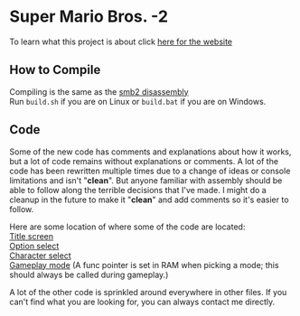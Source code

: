 # Super Mario Bros. -2 
To learn what this project is about click [here for the website](https://producks.github.io/Super_Mario_Bros_-2/)

## How to Compile
Compiling is the same as the [smb2 disassembly](https://github.com/Xkeeper0/smb2)  
Run ``build.sh`` if you are on Linux or ``build.bat`` if you are on Windows.  

## Code
Some of the new code has comments and explanations about how it works, but a lot of code remains without explanations or comments. A lot of the code has been rewritten multiple times due to a change of ideas or console limitations and isn't "**clean**". But anyone familiar with assembly should be able to follow along the terrible decisions that I've made. I might do a cleanup in the future to make it "**clean**" and add comments so it's easier to follow.

Here are some location of where some of the code are located:  
[Title screen](https://github.com/Producks/Super_Mario_Bros_-2/tree/main/src/menu)  
[Option select](https://github.com/Producks/Super_Mario_Bros_-2/tree/main/src/menu)  
[Character select](https://github.com/Producks/Super_Mario_Bros_-2/tree/main/src/character-select)  
[Gameplay mode](https://github.com/Producks/Super_Mario_Bros_-2/blob/dd549bd2552fe4f8a6de3fa66765781480d35702/src/prg-e-f.asm#L5507) (A func pointer is set in RAM when picking a mode; this should always be called during gameplay.)  

A lot of the other code is sprinkled around everywhere in other files. If you can't find what you are looking for, you can always contact me directly.